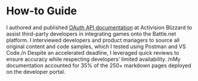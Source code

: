 # How-to Guide

I authored and published [OAuth API documentation](https://develop.battle.net/documentation/guides/using-oauth) at Activision Blizzard to assist third-party developers in integrating games onto the Battle.net platform. I interviewed developers and product managers to source all original content and code samples, which I tested using Postman and VS Code./n
Despite an accelerated deadline, I leveraged quick reviews to ensure accuracy while respecting developers’ limited availability. /nMy documentation accounted for 35% of the 250+ markdown pages deployed on the developer portal.
